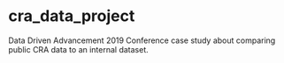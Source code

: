 # cra_data_project
Data Driven Advancement 2019 Conference case study about comparing public CRA data to an internal dataset.
